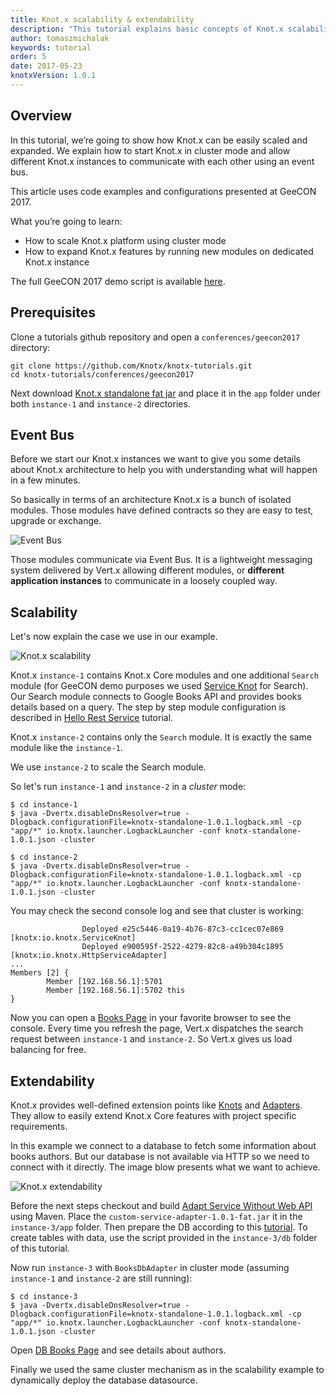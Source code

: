 ```yaml
---
title: Knot.x scalability & extendability
description: "This tutorial explains basic concepts of Knot.x scalability and extendability."
author: tomaszmichalak
keywords: tutorial
order: 5
date: 2017-05-23
knotxVersion: 1.0.1
---
```


## Overview

In this tutorial, we’re going to show how Knot.x can be easily scaled and expanded. We explain
how to start Knot.x in cluster mode and allow different Knot.x instances to communicate with each
other using an event bus.

This article uses code examples and configurations presented at GeeCON 2017.

What you’re going to learn:

- How to scale Knot.x platform using cluster mode
- How to expand Knot.x features by running new modules on dedicated Knot.x instance

The full GeeCON 2017 demo script is available [here](https://github.com/Knotx/knotx-tutorials/conferences/geecon2017).

## Prerequisites

Clone a tutorials github repository and open a `conferences/geecon2017` directory:
```
git clone https://github.com/Knotx/knotx-tutorials.git
cd knotx-tutorials/conferences/geecon2017
```

Next download [Knot.x standalone fat jar](https://oss.sonatype.org/content/groups/public/io/knotx/knotx-standalone/1.0.1/knotx-standalone-1.0.1.fat.jar)
 and place it in the `app` folder under both `instance-1` and `instance-2` directories.

## Event Bus

Before we start our Knot.x instances we want to give you some details about Knot.x architecture
to help you with understanding what will happen in a few minutes.

So basically in terms of an architecture Knot.x is a bunch of isolated modules. Those modules have defined
contracts so they are easy to test, upgrade or exchange.

![Event Bus](/img/blog/geecon-2017/event-bus-knotx.png)

Those modules communicate via Event Bus. It is a lightweight messaging system delivered by Vert.x
allowing different modules, or <strong>different application instances</strong> to communicate in a loosely
coupled way.


## Scalability

Let's now explain the case we use in our example.

![Knot.x scalability](/img/blog/geecon-2017/geecon-demo-scalability.png)

Knot.x `instance-1` contains Knot.x Core modules and one additional `Search` module (for GeeCON demo
purposes we used [Service Knot](https://github.com/Cognifide/knotx/wiki/ServiceKnot) for Search).
Our Search module connects to Google Books API and provides books details based on a query.
The step by step module configuration is described in [Hello Rest Service](http://knotx.io/blog/hello-rest-service/)
tutorial.

Knot.x `instance-2` contains only the `Search` module. It is exactly the same module like the `instance-1`.

We use `instance-2` to scale the Search module.

So let's run `instance-1` and `instance-2` in a *cluster* mode:

```
$ cd instance-1
$ java -Dvertx.disableDnsResolver=true -Dlogback.configurationFile=knotx-standalone-1.0.1.logback.xml -cp "app/*" io.knotx.launcher.LogbackLauncher -conf knotx-standalone-1.0.1.json -cluster
```

```
$ cd instance-2
$ java -Dvertx.disableDnsResolver=true -Dlogback.configurationFile=knotx-standalone-1.0.1.logback.xml -cp "app/*" io.knotx.launcher.LogbackLauncher -conf knotx-standalone-1.0.1.json -cluster
```

You may check the second console log and see that cluster is working:
 ```
                 Deployed e25c5446-0a19-4b76-87c3-cc1cec07e869 [knotx:io.knotx.ServiceKnot]
                 Deployed e900595f-2522-4279-82c8-a49b304c1895 [knotx:io.knotx.HttpServiceAdapter]
 ...
 Members [2] {
         Member [192.168.56.1]:5701
         Member [192.168.56.1]:5702 this
 }
 ```

Now you can open a [Books Page](http://localhost:8092/service/books.html?q=java) in your
favorite browser to see the console. Every time you refresh the page, Vert.x dispatches the search
request between `instance-1` and `instance-2`. So Vert.x gives us load balancing for free.



## Extendability

Knot.x provides well-defined extension points like [Knots](https://github.com/Cognifide/knotx/wiki/Knot)
and [Adapters](https://github.com/Cognifide/knotx/wiki/Adapter). They allow to easily extend Knot.x
Core features with project specific requirements.

In this example we connect to a database to fetch some information about books authors. But our database
is not available via HTTP so we need to connect with it directly. The image blow presents what we want
to achieve.

![Knot.x extendability](/img/blog/geecon-2017/geecon-demo-extendability.png)

Before the next steps checkout and build [Adapt Service Without Web API](https://github.com/Knotx/knotx-tutorials/tree/master/adapt-service-without-webapi)
using Maven. Place the `custom-service-adapter-1.0.1-fat.jar` it in the `instance-3/app` folder.
Then prepare the DB according to this [tutorial](http://o7planning.org/en/10287/installing-and-configuring-hsqldb-database).
To create tables with data, use the script provided in the `instance-3/db` folder of this tutorial.

Now run `instance-3` with `BooksDbAdapter` in cluster mode (assuming `instance-1` and `instance-2` are still running):

```
$ cd instance-3
$ java -Dvertx.disableDnsResolver=true -Dlogback.configurationFile=knotx-standalone-1.0.1.logback.xml -cp "app/*" io.knotx.launcher.LogbackLauncher -conf knotx-standalone-1.0.1.json -cluster
```

Open [DB Books Page](http://localhost:8092/db/books.html) and see details about authors.

Finally we used the same cluster mechanism as in the scalability example to dynamically deploy the
database datasource.

